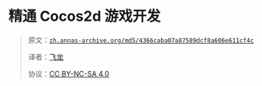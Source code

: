 # 精通 Cocos2d 游戏开发

> 原文：[`zh.annas-archive.org/md5/4366caba07a87589dcf8a606e611cf4c`](https://zh.annas-archive.org/md5/4366caba07a87589dcf8a606e611cf4c)
> 
> 译者：[飞龙](https://github.com/wizardforcel)
> 
> 协议：[CC BY-NC-SA 4.0](http://creativecommons.org/licenses/by-nc-sa/4.0/)